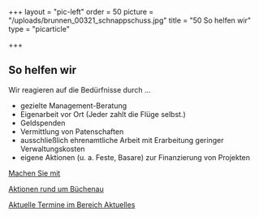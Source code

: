 +++
layout = "pic-left"
order = 50
picture = "/uploads/brunnen_00321_schnappschuss.jpg"
title = "50 So helfen wir"
type = "picarticle"

+++
## **So helfen wir**

Wir reagieren auf die Bedürfnisse durch ...

* gezielte Management-Beratung
* Eigenarbeit vor Ort (Jeder zahlt die Flüge selbst.)
* Geldspenden
* Vermittlung von Patenschaften
* ausschließlich ehrenamtliche Arbeit mit Erarbeitung geringer Verwaltungskosten
* eigene Aktionen (u. a. Feste, Basare) zur Finanzierung von Projekten

[Machen Sie mit](/helfen/mitarbeit)

[Aktionen rund um Büchenau](./aktionen-buechenau)

[Aktuelle Termine im Bereich Aktuelles](/news)